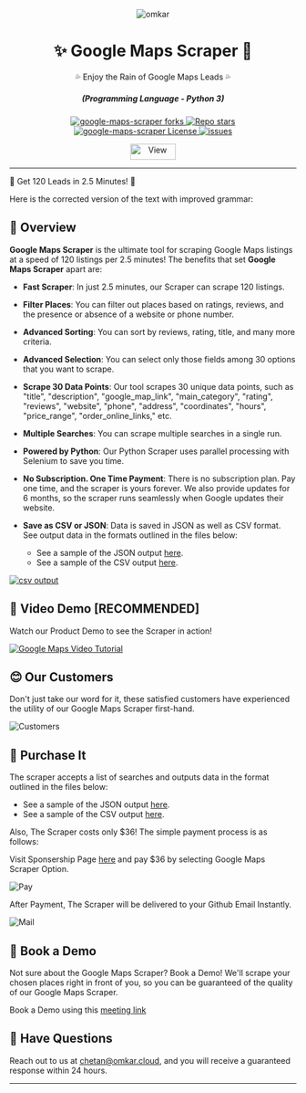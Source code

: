 <p align="center">
  <img src="https://www.omkar.cloud/images/favicon/prod/favicon-256x256.png" alt="omkar" />
</p>
  <div align="center" style="margin-top: 0;">
  <h1>✨ Google Maps Scraper 🤖</h1>
  <p>💦 Enjoy the Rain of Google Maps Leads 💦</p>
</div>
<em>
  <h5 align="center">(Programming Language - Python 3)</h5>
</em>
<p align="center">
  <a href="#">
    <img alt="google-maps-scraper forks" src="https://img.shields.io/github/forks/omkarcloud/google-maps-scraper?style=for-the-badge" />
  </a>
  <a href="#">
    <img alt="Repo stars" src="https://img.shields.io/github/stars/omkarcloud/google-maps-scraper?style=for-the-badge&color=yellow" />
  </a>
  <a href="#">
    <img alt="google-maps-scraper License" src="https://img.shields.io/github/license/omkarcloud/google-maps-scraper?color=orange&style=for-the-badge" />
  </a>
  <a href="https://github.com/omkarcloud/google-maps-scraper/issues">
    <img alt="issues" src="https://img.shields.io/github/issues/omkarcloud/google-maps-scraper?color=purple&style=for-the-badge" />
  </a>
</p>
<p align="center">
  <img src="https://views.whatilearened.today/views/github/omkarcloud/google-maps-scraper.svg" width="80px" height="28px" alt="View" />
</p>

---

🌟 Get 120 Leads in 2.5 Minutes! 🤖

Here is the corrected version of the text with improved grammar:

## 🌟 Overview

**Google Maps Scraper** is the ultimate tool for scraping Google Maps listings at a speed of 120 listings per 2.5 minutes! The benefits that set **Google Maps Scraper** apart are:

- **Fast Scraper**: In just 2.5 minutes, our Scraper can scrape 120 listings.

- **Filter Places**: You can filter out places based on ratings, reviews, and the presence or absence of a website or phone number.

- **Advanced Sorting**: You can sort by reviews, rating, title, and many more criteria.

- **Advanced Selection**: You can select only those fields among 30 options that you want to scrape.

- **Scrape 30 Data Points**: Our tool scrapes 30 unique data points, such as "title", "description", "google_map_link", "main_category", "rating", "reviews", "website", "phone", "address", "coordinates", "hours", "price_range", "order_online_links," etc.

- **Multiple Searches**: You can scrape multiple searches in a single run.

- **Powered by Python**: Our Python Scraper uses parallel processing with Selenium to save you time.

- **No Subscription. One Time Payment**: There is no subscription plan. Pay one time, and the scraper is yours forever. We also provide updates for 6 months, so the scraper runs seamlessly when Google updates their website.

- **Save as CSV or JSON**: Data is saved in JSON as well as CSV format. See output data in the formats outlined in the files below:
  - See a sample of the JSON output [here](https://drive.google.com/file/d/19745V8flLE3-m1xSRAB9msv89AiI82_Q/view?usp=sharing).
  - See a sample of the CSV output [here](https://drive.google.com/file/d/1zfEYV126u6cSTXEa0myKq84mDUVGYf3e/view?usp=drive_link).

[![csv output](https://raw.githubusercontent.com/omkarcloud/google-maps-scraper/master/screenshots/csv-output.png)](https://drive.google.com/file/d/1zfEYV126u6cSTXEa0myKq84mDUVGYf3e/view?usp=drive_link)

## 🎥 Video Demo [RECOMMENDED]
Watch our Product Demo to see the Scraper in action!

[![Google Maps Video Tutorial](https://raw.githubusercontent.com/omkarcloud/google-maps-scraper/master/screenshots/video.png)](https://youtu.be/k-E8jDpX6dQ)

## 😊 Our Customers
Don't just take our word for it, these satisfied customers have experienced the utility of our Google Maps Scraper first-hand.

![Customers](https://raw.githubusercontent.com/omkarcloud/google-maps-scraper/master/screenshots/customers.png)

<!-- 

![Customer 2](https://raw.githubusercontent.com/omkarcloud/google-maps-scraper/master/screenshots/80034759.png)

![Customer 3](https://raw.githubusercontent.com/omkarcloud/google-maps-scraper/master/screenshots/140355018.png)

![Customer 4](https://raw.githubusercontent.com/omkarcloud/google-maps-scraper/master/screenshots/11330822.png)

![Customer 5](https://raw.githubusercontent.com/omkarcloud/google-maps-scraper/master/screenshots/12696875.png)

![Customer 6](https://raw.githubusercontent.com/omkarcloud/google-maps-scraper/master/screenshots/20030930.png)

![Customer 7](https://raw.githubusercontent.com/omkarcloud/google-maps-scraper/master/screenshots/23493776.png)

![Customer 8](https://raw.githubusercontent.com/omkarcloud/google-maps-scraper/master/screenshots/24499228.png)

![Customer 9](https://raw.githubusercontent.com/omkarcloud/google-maps-scraper/master/screenshots/29509374.png)

![Customer 10](https://raw.githubusercontent.com/omkarcloud/google-maps-scraper/master/screenshots/31059433.png)

![Customer 11](https://raw.githubusercontent.com/omkarcloud/google-maps-scraper/master/screenshots/110007659.png)

![Customer 12](https://raw.githubusercontent.com/omkarcloud/google-maps-scraper/master/screenshots/140389998.png) -->

## 🚀 Purchase It

The scraper accepts a list of searches and outputs data in the format outlined in the files below:

- See a sample of the JSON output [here](https://drive.google.com/file/d/19745V8flLE3-m1xSRAB9msv89AiI82_Q/view?usp=sharing).
- See a sample of the CSV output [here](https://drive.google.com/file/d/1zfEYV126u6cSTXEa0myKq84mDUVGYf3e/view?usp=drive_link).

Also, The Scraper costs only $36! The simple payment process is as follows:

Visit Sponsership Page [here](https://github.com/sponsors/omkarcloud?frequency=one-time) and pay $36 by selecting Google Maps Scraper Option.

![Pay](https://raw.githubusercontent.com/omkarcloud/google-maps-scraper/master/screenshots/pay.gif)

After Payment, The Scraper will be delivered to your Github Email Instantly.

![Mail](https://raw.githubusercontent.com/omkarcloud/google-maps-scraper/master/screenshots/mail.png)

## 👋 Book a Demo

Not sure about the Google Maps Scraper? Book a Demo! We'll scrape your chosen places right in front of you, so you can be guaranteed of the quality of our Google Maps Scraper.

Book a Demo using this [meeting link](https://www.omkar.cloud/l/meet-chetan/)

## 🤔 Have Questions

Reach out to us at chetan@omkar.cloud, and you will receive a guaranteed response within 24 hours.

---

<!-- 
  Testimonial 
1. Github Sponors Change Price to $36
3. Push ItG

3.1 If not working within 1 week 
  - 4. Code Canyon Upload
else: 
  - fix image 

Delete Next Steps -->
